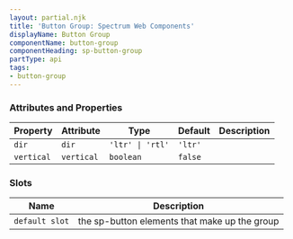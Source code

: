 ```yaml
---
layout: partial.njk
title: 'Button Group: Spectrum Web Components'
displayName: Button Group
componentName: button-group
componentHeading: sp-button-group
partType: api
tags:
- button-group
---
```


### Attributes and Properties

<div class="table-container">
<table class="spectrum-Table spectrum-Table--sizeM">
<thead class="spectrum-Table-head">
<tr>

<th class="spectrum-Table-headCell">
Property
</th>

<th class="spectrum-Table-headCell">
Attribute
</th>

<th class="spectrum-Table-headCell">
Type
</th>

<th class="spectrum-Table-headCell">
Default
</th>

<th class="spectrum-Table-headCell">
Description
</th>

</tr>
</thead>
<tbody class="spectrum-Table-body">

<tr class="spectrum-Table-row" id="attributes and properties_dir" data-name="Property" data-value="dir">

<td class="spectrum-Table-cell">
<code>dir</code>
</td>

<td class="spectrum-Table-cell">
<code>dir</code>
</td>

<td class="spectrum-Table-cell">
<code>'ltr' | 'rtl'</code>
</td>

<td class="spectrum-Table-cell">
<code>'ltr'</code>
</td>

<td class="spectrum-Table-cell">

</td>

</tr>

<tr class="spectrum-Table-row" id="attributes and properties_vertical" data-name="Property" data-value="vertical">

<td class="spectrum-Table-cell">
<code>vertical</code>
</td>

<td class="spectrum-Table-cell">
<code>vertical</code>
</td>

<td class="spectrum-Table-cell">
<code>boolean</code>
</td>

<td class="spectrum-Table-cell">
<code>false</code>
</td>

<td class="spectrum-Table-cell">

</td>

</tr>

</tbody>
</table>
</div>
    

### Slots

<div class="table-container">
<table class="spectrum-Table spectrum-Table--sizeM">
<thead class="spectrum-Table-head">
<tr>

<th class="spectrum-Table-headCell">
Name
</th>

<th class="spectrum-Table-headCell">
Description
</th>

</tr>
</thead>
<tbody class="spectrum-Table-body">

<tr class="spectrum-Table-row" id="slots_" data-name="Slot name" data-value="default slot">

<td class="spectrum-Table-cell">
<code>default slot</code>
</td>

<td class="spectrum-Table-cell">
the sp-button elements that make up the group
</td>

</tr>

</tbody>
</table>
</div>
    

